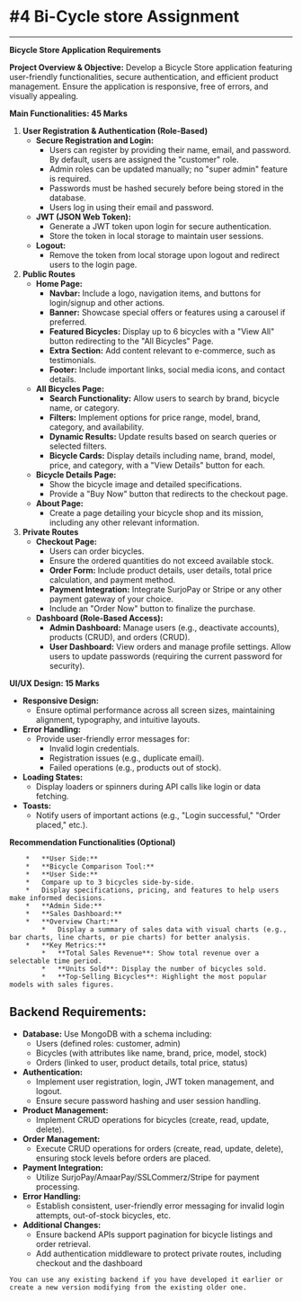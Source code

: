 # #4 Bi-Cycle store Assignment

* * *

**Bicycle Store Application Requirements**

**Project Overview & Objective:** Develop a Bicycle Store application featuring user-friendly functionalities, secure authentication, and efficient product management. Ensure the application is responsive, free of errors, and visually appealing.

**Main Functionalities: 45 Marks**

1. **User Registration & Authentication (Role-Based)**
    *   **Secure Registration and Login:**
        *   Users can register by providing their name, email, and password. By default, users are assigned the "customer" role.
        *   Admin roles can be updated manually; no "super admin" feature is required.
        *   Passwords must be hashed securely before being stored in the database.
        *   Users log in using their email and password.
    *   **JWT (JSON Web Token):**
        *   Generate a JWT token upon login for secure authentication.
        *   Store the token in local storage to maintain user sessions.
    *   **Logout:**
        *   Remove the token from local storage upon logout and redirect users to the login page.
2. **Public Routes**
    *   **Home Page:**
        *   **Navbar:** Include a logo, navigation items, and buttons for login/signup and other actions.
        *   **Banner:** Showcase special offers or features using a carousel if preferred.
        *   **Featured Bicycles:** Display up to 6 bicycles with a "View All" button redirecting to the "All Bicycles" Page.
        *   **Extra Section:** Add content relevant to e-commerce, such as testimonials.
        *   **Footer:** Include important links, social media icons, and contact details.
    *   **All Bicycles Page:**
        *   **Search Functionality:** Allow users to search by brand, bicycle name, or category.
        *   **Filters:** Implement options for price range, model, brand, category, and availability.
        *   **Dynamic Results:** Update results based on search queries or selected filters.
        *   **Bicycle Cards:** Display details including name, brand, model, price, and category, with a "View Details" button for each.
    *   **Bicycle Details Page:**
        *   Show the bicycle image and detailed specifications.
        *   Provide a "Buy Now" button that redirects to the checkout page.
    *   **About Page:**
        *   Create a page detailing your bicycle shop and its mission, including any other relevant information.
3. **Private Routes**
    *   **Checkout Page:**
        *   Users can order bicycles.
        *   Ensure the ordered quantities do not exceed available stock.
        *   **Order Form:** Include product details, user details, total price calculation, and payment method.
        *   **Payment Integration:** Integrate SurjoPay or Stripe or any other payment gateway of your choice.
        *   Include an "Order Now" button to finalize the purchase.
    *   **Dashboard (Role-Based Access):**
        *   **Admin Dashboard:** Manage users (e.g., deactivate accounts), products (CRUD), and orders (CRUD).
        *   **User Dashboard:** View orders and manage profile settings. Allow users to update passwords (requiring the current password for security).

**UI/UX Design: 15 Marks**

*   **Responsive Design:**
    *   Ensure optimal performance across all screen sizes, maintaining alignment, typography, and intuitive layouts.
*   **Error Handling:**
    *   Provide user-friendly error messages for:
        *   Invalid login credentials.
        *   Registration issues (e.g., duplicate email).
        *   Failed operations (e.g., products out of stock).
*   **Loading States:**
    *   Display loaders or spinners during API calls like login or data fetching.
*   **Toasts:**
    *   Notify users of important actions (e.g., "Login successful," "Order placed," etc.).

**Recommendation Functionalities (Optional)**

        *   **User Side:**
        *   **Bicycle Comparison Tool:**
        *   **User Side:**
        *   Compare up to 3 bicycles side-by-side.
        *   Display specifications, pricing, and features to help users make informed decisions.
        *   **Admin Side:**
        *   **Sales Dashboard:**
        *   **Overview Chart:**
            *   Display a summary of sales data with visual charts (e.g., bar charts, line charts, or pie charts) for better analysis.
        *   **Key Metrics:**
            *   **Total Sales Revenue**: Show total revenue over a selectable time period.
            *   **Units Sold**: Display the number of bicycles sold.
            *   **Top-Selling Bicycles**: Highlight the most popular models with sales figures.

## **Backend Requirements:**

*   **Database:** Use MongoDB with a schema including:
    *   Users (defined roles: customer, admin)
    *   Bicycles (with attributes like name, brand, price, model, stock)
    *   Orders (linked to user, product details, total price, status)
*   **Authentication:**
    *   Implement user registration, login, JWT token management, and logout.
    *   Ensure secure password hashing and user session handling.
*   **Product Management:**
    *   Implement CRUD operations for bicycles (create, read, update, delete).
*   **Order Management:**
    *   Execute CRUD operations for orders (create, read, update, delete), ensuring stock levels before orders are placed.
*   **Payment Integration:**
    *   Utilize SurjoPay/AmaarPay/SSLCommerz/Stripe for payment processing.
*   **Error Handling:**
    *   Establish consistent, user-friendly error messaging for invalid login attempts, out-of-stock bicycles, etc.
*   **Additional Changes:**
    *   Ensure backend APIs support pagination for bicycle listings and order retrieval.
    *   Add authentication middleware to protect private routes, including checkout and the dashboard

`You can use any existing backend if you have developed it earlier or create a new version modifying from the existing older one.`
